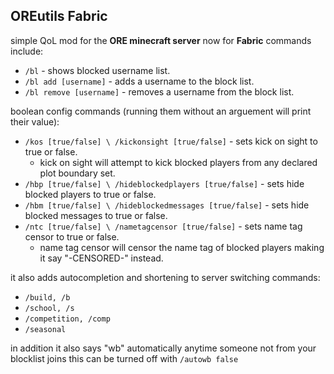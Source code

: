 ## OREutils Fabric
simple QoL mod for the **ORE minecraft server** now for **Fabric**
commands include:
* `/bl` - shows blocked username list.
* `/bl add [username]` - adds a username to the block list.
* `/bl remove [username]` - removes a username from the block list.
<!---
* `/bpos1 [x] [z]` - sets the first corner of a plot
* `/bpos2 [x] [z]` - sets the second corner of a plot
--->
boolean config commands (running them without an arguement will print their value):
* `/kos [true/false] \ /kickonsight [true/false]` - sets kick on sight to true or false.
  * kick on sight will attempt to kick blocked players from any declared plot boundary set.
* `/hbp [true/false] \ /hideblockedplayers [true/false]` - sets hide blocked players to true or false.
* `/hbm [true/false] \ /hideblockedmessages [true/false]` - sets hide blocked messages to true or false.
* `/ntc [true/false] \ /nametagcensor [true/false]` - sets name tag censor to true or false.
  * name tag censor will censor the name tag of blocked players making it say "-CENSORED-" instead. 

it also adds autocompletion and shortening to server switching commands:
* `/build, /b`
* `/school, /s`
* `/competition, /comp`
* `/seasonal`

in addition it also says "wb" automatically anytime someone not from your blocklist joins
this can be turned off with `/autowb false`